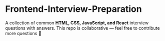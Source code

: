 # Frontend-Interview-Preparation
A collection of common **HTML, CSS, JavaScript, and React** interview questions with answers.   This repo is collaborative — feel free to contribute more questions 🚀
